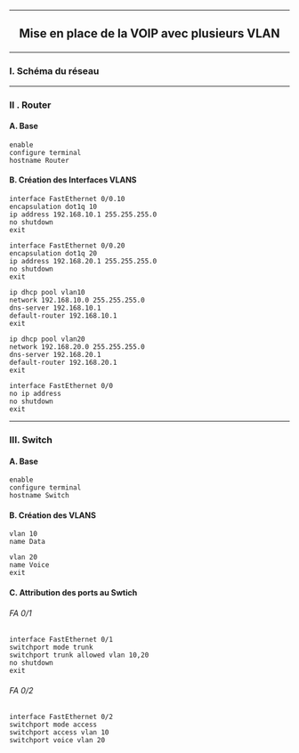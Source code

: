 ------------------------------------------------------------------------------------------------------------------------------------------------------------------------------------------------
## <p align='center'> Mise en place de la VOIP avec plusieurs VLAN</p>

------------------------------------------------------------------------------------------------------------------------------------------------------------------------------------------------
### I. Schéma du réseau

------------------------------------------------------------------------------------------------------------------------------------------------------------------------------------------------
### II . Router
#### A. Base
```
enable
configure terminal
hostname Router
```

#### B. Création des Interfaces VLANS
```
interface FastEthernet 0/0.10
encapsulation dot1q 10
ip address 192.168.10.1 255.255.255.0
no shutdown
exit

interface FastEthernet 0/0.20
encapsulation dot1q 20
ip address 192.168.20.1 255.255.255.0
no shutdown
exit

ip dhcp pool vlan10
network 192.168.10.0 255.255.255.0
dns-server 192.168.10.1
default-router 192.168.10.1
exit

ip dhcp pool vlan20
network 192.168.20.0 255.255.255.0
dns-server 192.168.20.1
default-router 192.168.20.1
exit

interface FastEthernet 0/0
no ip address
no shutdown
exit
```

------------------------------------------------------------------------------------------------------------------------------------------------------------------------------------------------
### III. Switch
#### A. Base
```
enable
configure terminal
hostname Switch
```

#### B. Création des VLANS
```
vlan 10
name Data

vlan 20
name Voice
exit
```

#### C. Attribution des ports au Swtich
###### FA 0/1
```
interface FastEthernet 0/1
switchport mode trunk
switchport trunk allowed vlan 10,20
no shutdown
exit
```

###### FA 0/2
```
interface FastEthernet 0/2
switchport mode access
switchport access vlan 10
switchport voice vlan 20
```
